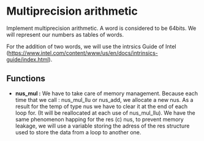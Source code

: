 # Multiprecision arithmetic

Implement multiprecision arithmetic. A word is considered to be 64bits. We will represent our numbers as tables of words.

For the addition of two words, we will use the intrsics Guide of Intel (https://www.intel.com/content/www/us/en/docs/intrinsics-guide/index.html).

## Functions

- **nus_mul :** We have to take care of memory management. Because each time that we call :  nus_mul_llu or nus_add, we allocate a new nus. As a result for the temp of type nus we have to clear it at the end of each loop for. (It will be reallocated at each use of nus_mul_llu).
    We have the same phenomenon happing for the res (c) nus, to prevent memory leakage, we will use a variable storing the adress of the res structure used to store the data from a loop to another one.
  